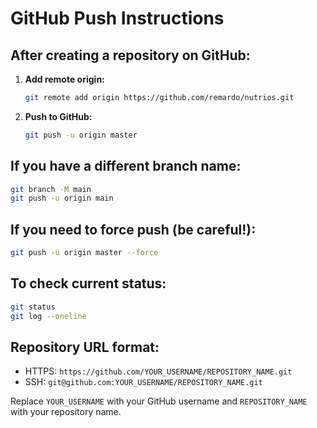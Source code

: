 # GitHub Push Instructions

## After creating a repository on GitHub:

1. **Add remote origin:**
   ```bash
   git remote add origin https://github.com/remardo/nutrios.git
   ```

2. **Push to GitHub:**
   ```bash
   git push -u origin master
   ```

## If you have a different branch name:
```bash
git branch -M main
git push -u origin main
```

## If you need to force push (be careful!):
```bash
git push -u origin master --force
```

## To check current status:
```bash
git status
git log --oneline
```

## Repository URL format:
- HTTPS: `https://github.com/YOUR_USERNAME/REPOSITORY_NAME.git`
- SSH: `git@github.com:YOUR_USERNAME/REPOSITORY_NAME.git`

Replace `YOUR_USERNAME` with your GitHub username and `REPOSITORY_NAME` with your repository name.
